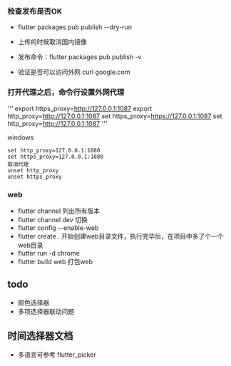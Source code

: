 

### 检查发布是否OK
- flutter packages pub publish --dry-run

- 上传的时候取消国内镜像
- 发布命令：flutter packages pub publish -v 
- 验证是否可以访问外网 curl google.com

### 打开代理之后，命令行设置外网代理
'''
export https_proxy=http://127.0.0.1:1087
export http_proxy=http://127.0.0.1:1087
set https_proxy=https://127.0.0.1:1087
set http_proxy=http://127.0.0.1:1087
'''


windows
```
set http_proxy=127.0.0.1:1080
set https_proxy=127.0.0.1:1080
取消代理
unset http_proxy
unset https_proxy
```




### web
- flutter channel 列出所有版本
- flutter channel dev  切换
- flutter config --enable-web
- flutter create .   开始创建web目录文件，执行完毕后，在项目中多了个一个web目录
- flutter run -d chrome
- flutter build web 打包web


## todo 
- 颜色选择器
- 多项选择器联动问题

## 时间选择器文档
- 多语言可参考 flutter_picker




